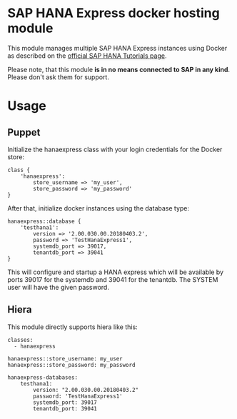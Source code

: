 # SAP HANA Express docker hosting module

This module manages multiple SAP HANA Express instances using Docker as described on the [official SAP HANA Tutorials page](https://www.sap.com/developer/tutorials/hxe-ua-install-using-docker.html).

Please note, that this module **is in no means connected to SAP in any kind**. Please don't ask them for support.

# Usage

## Puppet

Initialize the hanaexpress class with your login credentials for the Docker store:

```
class {
    'hanaexpress':
        store_username => 'my_user',
        store_password => 'my_password'
}
```

After that, initialize docker instances using the database type:

```
hanaexpress::database {
    'testhana1':
        version => '2.00.030.00.20180403.2',
        password => 'TestHanaExpress1',
        systemdb_port => 39017,
        tenantdb_port => 39041
}
```

This will configure and startup a HANA express which will be available by ports 39017 for the systemdb and 39041 for the tenantdb. The SYSTEM user will have the given password.

## Hiera

This module directly supports hiera like this:

```
classes:
  - hanaexpress

hanaexpress::store_username: my_user
hanaexpress::store_password: my_password

hanaexpress-databases:
    testhana1:
        version: "2.00.030.00.20180403.2"
        password: 'TestHanaExpress1'
        systemdb_port: 39017
        tenantdb_port: 39041
```